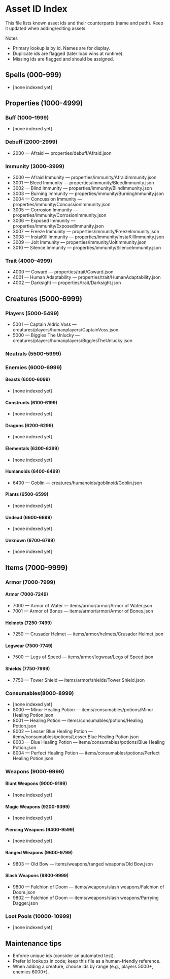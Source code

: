 # Asset ID Index

This file lists known asset ids and their counterparts (name and path). Keep it updated when adding/editing assets.

Notes
- Primary lookup is by id. Names are for display.
- Duplicate ids are flagged (later load wins at runtime).
- Missing ids are flagged and should be assigned.

## Spells (000-999)
- [none indexed yet]

## Properties (1000-4999)
### Buff (1000–1999)
- [none indexed yet]

### Debuff (2000–2999)
- 2000 — Afraid — properties/debuff/Afraid.json

### Immunity (3000–3999)
- 3000 — Afraid Immunity — properties/immunity/AfraidImmunity.json
- 3001 — Bleed Immunity — properties/immunity/BleedImmunity.json
- 3002 — Blind Immunity — properties/immunity/BlindImmunity.json
- 3003 — Burning Immunity — properties/immunity/BurningImmunity.json
- 3004 — Concussion Immunity — properties/immunity/ConcussionImmunity.json
- 3005 — Corrosion Immunity — properties/immunity/CorrosionImmunity.json
- 3006 — Exposed Immunity — properties/immunity/ExposedImmunity.json
- 3007 — Freeze Immunity — properties/immunity/FreezeImmunity.json
- 3008 — InstaKill Immunity — properties/immunity/InstaKillImmunity.json
- 3009 — Jolt Immunity — properties/immunity/JoltImmunity.json
- 3010 — Silence Immunity — properties/immunity/SilenceImmunity.json

### Trait (4000–4999)
- 4000 — Coward — properties/trait/Coward.json
- 4001 — Human Adaptability — properties/trait/HumanAdaptability.json
- 4002 — Darksight — properties/trait/Darksight.json

## Creatures (5000-6999)
### Players (5000-5499)
- 5001 — Captain Aldric Voss — creatures/players/humanplayers/CaptainVoss.json
- 5000 — Biggles The Unlucky — creatures/players/humanplayers/BigglesTheUnlucky.json

### Neutrals (5500-5999)

### Enemies (6000-6999)
#### Beasts (6000-6099)
- [none indexed yet]

#### Constructs (6100-6199)
- [none indexed yet]

#### Dragons (6200-6299)
- [none indexed yet]

#### Elementals (6300-6399)
- [none indexed yet]

#### Humanoids (6400-6499)
- 6400 — Goblin — creatures/humanoids/goblinoid/Goblin.json

#### Plants (6500-6599)
- [none indexed yet]

#### Undead (6600-6699)
- [none indexed yet]

#### Unknown (6700-6799)
- [none indexed yet]

## Items (7000-9999)
### Armor (7000-7999)
#### Armor (7000-7249)
 - 7000 — Armor of Water — items/armor/armor/Armor of Water.json
 - 7001 — Armor of Bones — items/armor/armor/Armor of Bones.json

#### Helmets (7250-7499)
 - 7250 — Crusader Helmet — items/armor/helmets/Crusader Helmet.json

#### Legwear (7500-7749)
 - 7500 — Legs of Speed — items/armor/legwear/Legs of Speed.json

#### Shields (7750-7999)
 - 7750 — Tower Shield — items/armor/shields/Tower Shield.json

### Consumables(8000-8999)
- [none indexed yet]
 - 8000 — Minor Healing Potion — items/consumables/potions/Minor Healing Potion.json
 - 8001 — Healing Potion — items/consumables/potions/Healing Potion.json
 - 8002 — Lesser Blue Healing Potion — items/consumables/potions/Lesser Blue Healing Potion.json
 - 8003 — Blue Healing Potion — items/consumables/potions/Blue Healing Potion.json
 - 8004 — Perfect Healing Potion — items/consumables/potions/Perfect Healing Potion.json

### Weapons (9000-9999)
#### Blunt Weapons (9000-9199)
- [none indexed yet]

#### Magic Weapons (9200-9399)
- [none indexed yet]

#### Piercing Weapons (9400-9599)
- [none indexed yet]

#### Ranged Weapons (9600-9799)
- 9803 — Old Bow — items/weapons/ranged weapons/Old Bow.json

#### Slash Weapons (9800-9999)
- 9800 — Falchion of Doom — items/weapons/slash weapons/Falchion of Doom.json
- 9802 — Falchion of Doom — items/weapons/slash weapons/Parrying Dagger.json

### Loot Pools (10000-10999)
- [none indexed yet]

## Maintenance tips
- Enforce unique ids (consider an automated test).
- Prefer id lookups in code; keep this file as a human-friendly reference.
- When adding a creature, choose ids by range (e.g., players 5000+, enemies 6000+).
